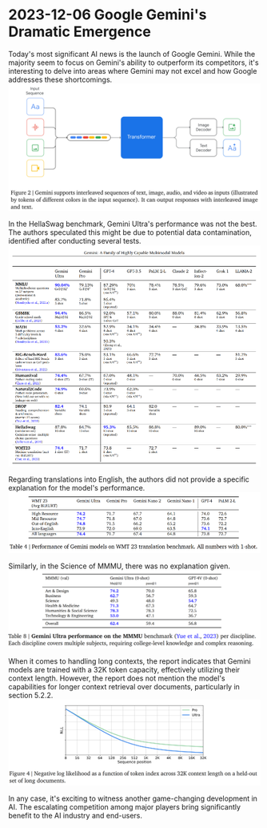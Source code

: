 
# 2023-12-06 Google Gemini's Dramatic Emergence

Today's most significant AI news is the launch of Google Gemini. While the majority seem to focus on Gemini's ability to outperform its competitors, it's interesting to delve into areas where Gemini may not excel and how Google addresses these shortcomings.
![Gemini models are natively multimodal](/2023/2023-12/attachments/2023_12_06_mulitdotal.png)

In the HellaSwag benchmark, Gemini Ultra's performance was not the best. The authors speculated this might be due to potential data contamination, identified after conducting several tests.
![hellaswag benchmark](/2023/2023-12/attachments/2023_12_06_hellaswag_benchmark.png)


Regarding translations into English, the authors did not provide a specific explanation for the model's performance.
![translation into english](/2023/2023-12/attachments/2023_12_06_translation.png)


Similarly, in the Science of MMMU, there was no explanation given.
![benchmark mmmu](/2023/2023-12/attachments/2023_12_06_mmmu.png)

When it comes to handling long contexts, the report indicates that Gemini models are trained with a 32K token capacity, effectively utilizing their context length. However, the report does not mention the model's capabilities for longer context retrieval over documents, particularly in section 5.2.2.
![long context](/2023/2023-12/attachments/2023_12_06_long_context.png)

In any case, it's exciting to witness another game-changing development in AI. The escalating competition among major players bring significantly benefit to the AI industry and end-users.





